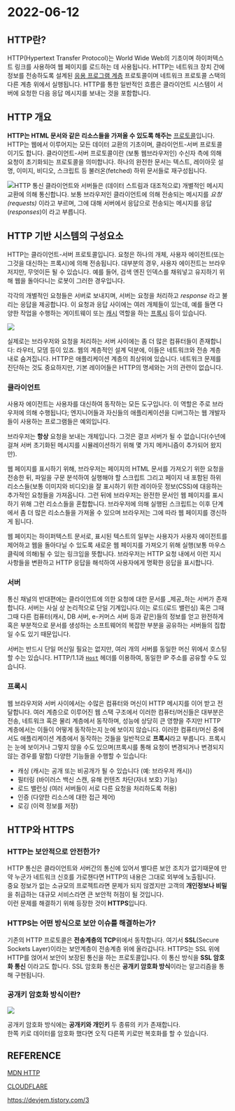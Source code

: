 # 2022-06-12

## HTTP란?
HTTP(Hypertext Transfer Protocol)는 World Wide Web의 기초이며 하이퍼텍스트 링크를 사용하여 웹 페이지를 로드하는 데 사용됩니다. HTTP는 네트워크 장치 간에 정보를 전송하도록 설계된 [응용 프로그램 계층](https://www.cloudflare.com/learning/ddos/application-layer-ddos-attack/) 프로토콜이며 네트워크 프로토콜 스택의 다른 계층 위에서 실행됩니다. HTTP를 통한 일반적인 흐름은 클라이언트 시스템이 서버에 요청한 다음 응답 메시지를 보내는 것을 포함합니다.

## HTTP 개요

**HTTP는 HTML 문서와 같은 리소스들을 가져올 수 있도록 해주는** [프로토콜](https://developer.mozilla.org/ko/docs/Glossary/Protocol)입니다. HTTP는 웹에서 이루어지는 모든 데이터 교환의 기초이며, 클라이언트-서버 프로토콜이기도 합니다. 클라이언트-서버 프로토콜이란 (보통 웹브라우저인) 수신자 측에 의해 요청이 초기화되는 프로토콜을 의미합니다. 하나의 완전한 문서는 텍스트, 레이아웃 설명, 이미지, 비디오, 스크립트 등 불러온(fetched) 하위 문서들로 재구성됩니다.

![HTTP 통신](https://camo.githubusercontent.com/1c1a8cd1d541c311135a124432390ac43373acd0e10d67e37e5391149aa908ab/68747470733a2f2f696d67312e6461756d63646e2e6e65742f7468756d622f523132383078302f3f73636f64653d6d746973746f72793226666e616d653d6874747073253341253246253246626c6f672e6b616b616f63646e2e6e6574253246646e253246644553776d72253246627472776d616c6b7749582532464a4f7a563069566345667a465a396a436d6d45366d30253246696d672e706e67)
클라이언트와 서버들은 (데이터 스트림과 대조적으로) 개별적인 메시지 교환에 의해 통신합니다. 보통 브라우저인 클라이언트에 의해 전송되는 메시지를 _요청(requests)_ 이라고 부르며, 그에 대해 서버에서 응답으로 전송되는 메시지를 응답(_responses_)이 라고 부릅니다.

## HTTP 기반 시스템의 구성요소

HTTP는 클라이언트-서버 프로토콜입니다. 요청은 하나의 개체, 사용자 에이전트(또는 그것을 대신하는 프록시)에 의해 전송됩니다. 대부분의 경우, 사용자 에이전트는 브라우저지만, 무엇이든 될 수 있습니다. 예를 들어, 검색 엔진 인덱스를 채워넣고 유지하기 위해 웹을 돌아다니는 로봇이 그러한 경우입니다.

각각의 개별적인 요청들은 서버로 보내지며, 서버는 요청을 처리하고  _response_ 라고 불리는 응답을 제공합니다. 이 요청과 응답 사이에는 여러 개체들이 있는데, 예를 들면 다양한 작업을 수행하는 게이트웨이 또는  [캐시](https://developer.mozilla.org/ko/docs/Glossary/Cache)  역할을 하는  [프록시](https://developer.mozilla.org/ko/docs/Glossary/Proxy_server)  등이 있습니다.

![](https://mdn.mozillademos.org/files/13679/Client-server-chain.png)

실제로는 브라우저와 요청을 처리하는 서버 사이에는 좀 더 많은 컴퓨터들이 존재합니다: 라우터, 모뎀 등이 있죠. 웹의 계층적인 설계 덕분에, 이들은 네트워크와 전송 계층 내로 숨겨집니다. HTTP은 애플리케이션 계층의 최상위에 있습니다. 네트워크 문제를 진단하는 것도 중요하지만, 기본 레이어들은 HTTP의 명세와는 거의 관련이 없습니다.

### 클라이언트
사용자 에이전트는 사용자를 대신하여 동작하는 모든 도구입니다. 이 역할은 주로 브라우저에 의해 수행됩니다; 엔지니어들과 자신들의 애플리케이션을 디버그하는 웹 개발자들이 사용하는 프로그램들은 예외입니다.

브라우저는  **항상**  요청을 보내는 개체입니다. 그것은 결코 서버가 될 수 없습니다(수년에 걸쳐 서버 초기화된 메시지를 시뮬레이션하기 위해 몇 가지 메커니즘이 추가되어 왔지만).

웹 페이지를 표시하기 위해, 브라우저는 페이지의 HTML 문서를 가져오기 위한 요청을 전송한 뒤, 파일을 구문 분석하여 실행해야 할 스크립트 그리고 페이지 내 포함된 하위 리소스들(보통 이미지와 비디오)을 잘 표시하기 위한 레이아웃 정보(CSS)에 대응하는 추가적인 요청들을 가져옵니다. 그런 뒤에 브라우저는 완전한 문서인 웹 페이지를 표시하기 위해 그런 리소스들을 혼합합니다. 브라우저에 의해 실행된 스크립트는 이후 단계에서 좀 더 많은 리소스들을 가져올 수 있으며 브라우저는 그에 따라 웹 페이지를 갱신하게 됩니다.

웹 페이지는 하이퍼텍스트 문서로, 표시된 텍스트의 일부는 사용자가 사용자 에이전트를 제어하고 웹을 돌아다닐 수 있도록 새로운 웹 페이지를 가져오기 위해 실행(보통 마우스 클릭에 의해)될 수 있는 링크임을 뜻합니다. 브라우저는 HTTP 요청 내에서 이런 지시 사항들을 변환하고 HTTP 응답을 해석하여 사용자에게 명확한 응답을 표시합니다.

### 서버

통신 채널의 반대편에는 클라이언트에 의한 요청에 대한 문서를  _제공_하는 서버가 존재합니다. 서버는 사실 상 논리적으로 단일 기계입니다.이는 로드(로드 밸런싱) 혹은 그때 그때 다른 컴퓨터(캐시, DB 서버, e-커머스 서버 등과 같은)들의 정보를 얻고 완전하게 혹은 부분적으로 문서를 생성하는 소프트웨어의 복잡한 부분을 공유하는 서버들의 집합일 수도 있기 때문입니다.

서버는 반드시 단일 머신일 필요는 없지만, 여러 개의 서버를 동일한 머신 위에서 호스팅 할 수는 있습니다. HTTP/1.1과  [`Host`](https://developer.mozilla.org/ko/docs/Web/HTTP/Headers/Host)  헤더를 이용하여, 동일한 IP 주소를 공유할 수도 있습니다.

### 프록시 

웹 브라우저와 서버 사이에서는 수많은 컴퓨터와 머신이 HTTP 메시지를 이어 받고 전달합니다. 여러 계층으로 이루어진 웹 스택 구조에서 이러한 컴퓨터/머신들은 대부분은 전송, 네트워크 혹은 물리 계층에서 동작하며, 성능에 상당히 큰 영향을 주지만 HTTP 계층에서는 이들이 어떻게 동작하는지 눈에 보이지 않습니다. 이러한 컴퓨터/머신 중에서도 애플리케이션 계층에서 동작하는 것들을 일반적으로  **프록시**라고 부릅니다. 프록시는 눈에 보이거나 그렇지 않을 수도 있으며(프록시를 통해 요청이 변경되거나 변경되지 않는 경우를 말함) 다양한 기능들을 수행할 수 있습니다:

-   캐싱 (캐시는 공개 또는 비공개가 될 수 있습니다 (예: 브라우저 캐시))
-   필터링 (바이러스 백신 스캔, 유해 컨텐츠 차단(자녀 보호) 기능)
-   로드 밸런싱 (여러 서버들이 서로 다른 요청을 처리하도록 허용)
-   인증 (다양한 리소스에 대한 접근 제어)
-   로깅 (이력 정보를 저장)

## HTTP와 HTTPS

### HTTP는 보안적으로 안전한가?

HTTP 통신은 클라이언트와 서버간의 통신에 있어서 별다른 보안 조치가 없기때문에 만약 누군가 네트워크 신호를 가로챈다면 HTTP의 내용은 그대로 외부에 노출됩니다.  
중요 정보가 없는 소규모의 프로젝트라면 문제가 되지 않겠지만 고객의 **개인정보나 비밀**을 취급하는 대규모 서비스라면 큰 보안적 허점이 될 것입니다.  
이런 문제를 해결하기 위해 등장한 것이 **HTTPS**입니다.

### HTTPS는 어떤 방식으로 보안 이슈를 해결하는가?

기존의 HTTP 프로토콜은  **전송계층의 TCP**위에서 동작합니다. 여기서  **SSL**(Secure Sockets Layer)이라는 보안계층이 전송계층 위에 올라갑니다. HTTPS는 SSL 위에 HTTP를 얹어서 보안이 보장된 통신을 하는 프로토콜입니다. 이 통신 방식을  **SSL 암호화 통신**  이라고도 합니다. SSL 암호화 통신은  **공개키 암호화 방식**이라는 알고리즘을 통해 구현됩니다.

### 공개키 암호화 방식이란?

![](https://images.velog.io/images/jemni/post/ce853d68-b5e7-4a3b-a8fe-6e6f05ba5aec/%ED%99%94%EB%A9%B4%20%EC%BA%A1%EC%B2%98%202021-10-15%20030143.png)

공개키 암호화 방식에는  **공개키와 개인키**  두 종류의 키가 존재합니다.  
한쪽 키로 데이터를 암호화 했다면 오직 다른쪽 키로만 복호화를 할 수 있습니다.

## REFERENCE

[MDN HTTP](https://developer.mozilla.org/ko/docs/Web/HTTP)   
   
[CLOUDFLARE](https://www.cloudflare.com/en-gb/learning/ddos/glossary/hypertext-transfer-protocol-http/)   
   
https://devjem.tistory.com/3
